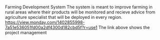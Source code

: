 
Farming Development System
The system is meant to improve farming in rural areas where their products will be monitored and recieve advice from agriculture specialist that will be deployed in every region.
https://view.monday.com/1402855998-7a51e536051fd00a2df4300d182cbd5f?r=use1
The link above shows the project management
